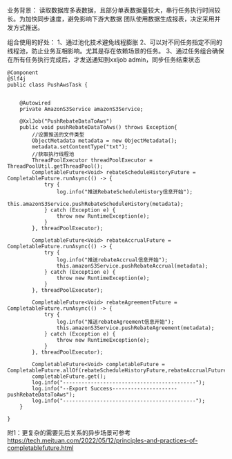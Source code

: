 
业务背景：
        读取数据库多表数据，且部分单表数据量较大，串行任务执行时间较长。为加快同步速度，避免影响下游大数据
团队使用数据生成报表，决定采用并发方式推送。

组合使用的好处：
       1、通过池化技术避免线程膨胀
       2、可以对不同任务指定不同的线程池，防止业务互相影响。尤其是存在依赖场景的任务。
       3、通过任务组合确保在所有任务执行完成后，才发送通知到xxljob admin，同步任务结束状态




```
@Component
@Slf4j
public class PushAwsTask {


    @Autowired
    private AmazonS3Service amazonS3Service;

    @XxlJob("PushRebateDataToAws")
    public void pushRebateDataToAws() throws Exception{
        //设置推送的文件类型
        ObjectMetadata metadata = new ObjectMetadata();
        metadata.setContentType("txt");
        //获取执行线程池
        ThreadPoolExecutor threadPoolExecutor = ThreadPoolUtil.getThreadPool();
        CompletableFuture<Void> rebateScheduleHistoryFuture = CompletableFuture.runAsync(() -> {
            try {
                log.info("推送RebateScheduleHistory信息开始");
                this.amazonS3Service.pushRebateScheduleHistory(metadata);
            } catch (Exception e) {
                throw new RuntimeException(e);
            }
        }, threadPoolExecutor);

        CompletableFuture<Void> rebateAccrualFuture = CompletableFuture.runAsync(() -> {
            try {
                log.info("推送rebateAccrual信息开始");
                this.amazonS3Service.pushRebateAccrual(metadata);
            } catch (Exception e) {
                throw new RuntimeException(e);
            }
        }, threadPoolExecutor);

        CompletableFuture<Void> rebateAgreementFuture = CompletableFuture.runAsync(() -> {
            try {
                log.info("推送rebateAgreement信息开始");
                this.amazonS3Service.pushRebateAgreement(metadata);
            } catch (Exception e) {
                throw new RuntimeException(e);
            }
        }, threadPoolExecutor);

        CompletableFuture<Void> completableFuture = CompletableFuture.allOf(rebateScheduleHistoryFuture,rebateAccrualFuture,rebateAgreementFuture);
        completableFuture.get();
        log.info("-------------------------------------------");
        log.info("--Export Success---------------------pushRebateDataToAws");
        log.info("-------------------------------------------");
    }

}
```


附1：更复杂的需要先后关系的异步场景可参考
https://tech.meituan.com/2022/05/12/principles-and-practices-of-completablefuture.html
